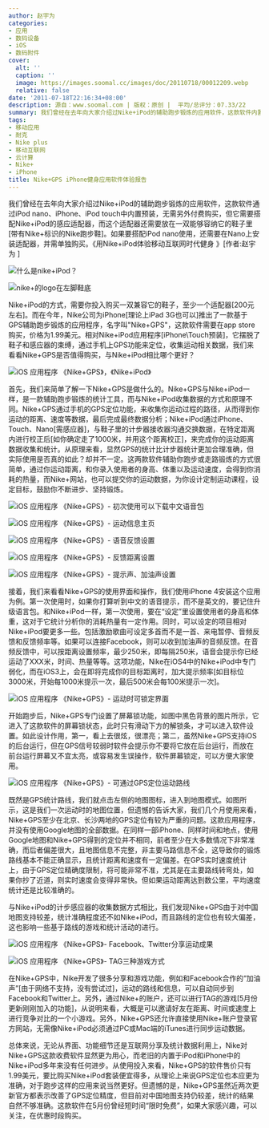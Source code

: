 ```yaml
---
author: 赵宇为
categories:
- 应用
- 数码设备
- iOS
- 数码附件
cover:
  alt: ''
  caption: ''
  image: https://images.soomal.cc/images/doc/20110718/00012209.webp
  relative: false
date: '2011-07-18T22:16:34+08:00'
description: 源自：www.soomal.com | 版权：原创 |  平均/总评分：07.33/22
summary: 我们曾经在去年向大家介绍过Nike+iPod的辅助跑步锻炼的应用软件，这款软件内置于iPhone、Touch和Nano中，无需付费购买。但它需要搭配至少一个跑步感应适配器和一双可以容纳适配器的专门的鞋子。使用局限性相对较大，而今天介绍的Nike+GPS，通过GPS统计你的跑步数据，它的效果理论上会更好？
tags:
- 移动应用
- 耐克
- Nike plus
- 移动互联网
- 云计算
- Nike+
- iPhone
title: Nike+GPS iPhone健身应用软件体验报告
---
```


我们曾经在去年向大家介绍过Nike+iPod的辅助跑步锻炼的应用软件，这款软件通过iPod nano、iPhone、iPod touch中内置预装，无需另外付费购买，但它需要搭配Nike+iPod的感应适配器，而这个适配器还需要放在一双能够容纳它的鞋子里[带有Nike+标识的Nike跑步鞋]。如果要搭配iPod nano使用，还需要在Nano上安装适配器，并需单独购买。《用Nike+iPod体验移动互联网时代健身 》[作者:赵宇为 ]

![什么是nike+iPod？](https://images.soomal.cc/images/doc/20100516/00005522.webp)




![nike+的logo在左脚鞋底](https://images.soomal.cc/images/doc/20100516/00005487.webp)




Nike+iPod的方式，需要你投入购买一双兼容它的鞋子，至少一个适配器[200元左右]。而在今年，Nike公司为iPhone[理论上iPad 3G也可以]推出了一款基于GPS辅助跑步锻炼的应用程序，名字叫"Nike+GPS"，这款软件需要在app store购买，价格为1.99美元。相对Nike+iPod应用程序[iPhone\Touch预装]，它摆脱了鞋子和感应器的束缚，通过手机上GPS功能来定位，收集运动相关数据，我们来看看Nike+GPS是否值得购买，与Nike+iPod相比哪个更好？

![iOS 应用程序 《Nike+GPS》，《Nike+iPod》](https://images.soomal.cc/images/doc/20110718/00012199.webp)




首先，我们来简单了解一下Nike+GPS是做什么的。Nike+GPS与Nike+iPod一样，是一款辅助跑步锻炼的统计工具，而与Nike+iPod收集数据的方式和原理不同。Nike+GPS通过手机的GPS定位功能，来收集你运动过程的路径，从而得到你运动的距离、速度等数据，最后完成最终数据分析；Nike+iPod通过iPhone、Touch、Nano[需感应器]，与鞋子里的计步器接收器沟通交换数据，在特定距离内进行校正后[如你确定走了1000米，并用这个距离校正]，来完成你的运动距离数据收集和统计。从原理来看，显然GPS的统计比计步器统计更加合理准确，但实际使用是否真的如此？却并不一定。这两款软件辅助你跑步或走路锻炼的方式很简单，通过你运动距离，和你录入使用者的身高、体重以及运动速度，会得到你消耗的热量，而Nike+网站，也可以提交你的运动数据，为你设计定制运动课程，设定目标，鼓励你不断进步、坚持锻炼。

![iOS 应用程序 《Nike+GPS》- 初次使用可以下载中文语音包](https://images.soomal.cc/images/doc/20110718/00012200.webp)




![iOS 应用程序 《Nike+GPS》- 运动信息主页](https://images.soomal.cc/images/doc/20110718/00012201.webp)




![iOS 应用程序 《Nike+GPS》- 语音反馈设置](https://images.soomal.cc/images/doc/20110718/00012204.webp)




![iOS 应用程序 《Nike+GPS》- 反馈距离设置](https://images.soomal.cc/images/doc/20110718/00012205.webp)




![iOS 应用程序 《Nike+GPS》- 提示声、加油声设置](https://images.soomal.cc/images/doc/20110718/00012208.webp)




接着，我们来看看Nike+GPS的使用界面和操作，我们使用iPhone 4安装这个应用为例。第一次使用时，如果你打算听到中文的语音提示，而不是英文的，要记住升级语言包。和Nike+iPod一样，第一次使用，要在“设定”里设置使用者的身高和体重，这对于它统计分析你的消耗热量有一定作用。同时，可以设定的项目相对Nike+iPod要更多一些。包括激励歌曲可设定多首而不是一首、来电暂停、音频反馈和反馈频率等。如果可以连接Facebook，则可以收到加油声的音频反馈。在音频反馈中，可以按距离设置频率，最少250米，即每隔250米，语音会提示你已经运动了XXX米，时间、热量等等。这项功能，Nike在iOS4中的Nike+iPod中专门弱化，而在iOS3上，会在即将完成你的目标距离时，加大提示频率[如目标位3000米，开始每1000米提示一次，最后500米会每100米提示一次]。

![iOS 应用程序 《Nike+GPS》- 运动时可锁定界面](https://images.soomal.cc/images/doc/20110718/00012202.webp)




开始跑步后，Nike+GPS专门设置了屏幕锁功能，如图中黑色背景的图片所示，它进入了这款软件的屏幕锁状态，此时只有滑动下方的解锁条，才可以进入软件设置。如此设计作用，第一，看上去很炫，很漂亮；第二，虽然Nike+GPS支持iOS的后台运行，但在GPS信号较弱时软件会提示你不要将它放在后台运行，而放在前台运行屏幕又不宜太亮，或容易发生误操作，软件屏幕锁定，可以方便大家使用。

![iOS 应用程序 《Nike+GPS》- 可通过GPS定位运动路线](https://images.soomal.cc/images/doc/20110718/00012203.webp)




既然是GPS统计路线，我们就点击左侧的地图图标，进入到地图模式。如图所示，这是我们一次运动时的地图位置，但遗憾的告诉大家，我们几个月使用来看，Nike+GPS至少在北京、长沙两地的GPS定位有较为严重的问题。这款应用程序，并没有使用Google地图的全部数据。在同样一部iPhone、同样时间和地点，使用Google地图和Nike+GPS得到的定位并不相同，前者至少在大多数情况下非常准确，而后者偏差很大，且地图信息不完整，非主要马路信息不全，这导致你的锻炼路线基本不能正确显示，且统计距离和速度有一定偏差。在GPS实时速度统计上，由于GPS定位精确度限制，将可能非常不准，尤其是在主要路线转弯处，如果你抄了近道，则实时速度会变得非常快。但如果运动距离达到数公里，平均速度统计还是比较准确的。

与Nike+iPod的计步感应器的收集数据方式相比，我们发现Nike+GPS由于对中国地图支持较差，统计准确程度还不如Nike+iPod，而且路线的定位也有较大偏差，这也影响一些基于路线的游戏和统计活动的进行。

![iOS 应用程序 《Nike+GPS》- Facebook、Twitter分享运动成果](https://images.soomal.cc/images/doc/20110718/00012206.webp)




![iOS 应用程序 《Nike+GPS》- TAG三种游戏方式](https://images.soomal.cc/images/doc/20110718/00012207.webp)




在Nike+GPS中，Nike开发了很多分享和游戏功能，例如和Facebook合作的“加油声”[由于网络不支持，没有尝试过]，运动的路线和信息，可以自动同步到Facebook和Twitter上。另外，通过Nike+的账户，还可以进行TAG的游戏[5月份更新刚刚加入的功能]，从说明来看，大概是可以邀请好友在距离、时间或速度上进行竞争对比的一个小游戏。另外，Nike+GPS还允许直接使用Nike+账户登录官方网站，无需像Nike+iPod必须通过PC或Mac端的iTunes进行同步运动数据。

总体来说，无论从界面、功能细节还是互联网分享及统计数据利用上，Nike对Nike+GPS这款收费软件显然更为用心，而老旧的内置于iPod和iPhone中的Nike+iPod多年来没有任何进步。从使用投入来看，Nike+GPS的软件售价只有1.99美元，要比购买Nike+iPod套装便宜得多，从理论上来说GPS定位也本应更为准确，对于跑步这样的应用来说当然更好。但遗憾的是，Nike+GPS虽然近两次更新官方都表示改善了GPS定位精度，但目前对中国地图支持仍较差，统计的结果自然不够准确。这款软件在5月份曾经短时间“限时免费”，如果大家感兴趣，可以关注，在优惠时段购买。